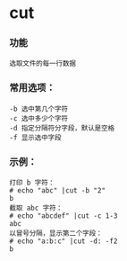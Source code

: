 # cut
### 功能

    选取文件的每一行数据
### 常用选项：

    -b 选中第几个字符
    -c 选中多少个字符
    -d 指定分隔符分字段，默认是空格
    -f 显示选中字段

### 示例：

```
打印 b 字符：
# echo "abc" |cut -b "2"
b
截取 abc 字符：
# echo "abcdef" |cut -c 1-3
abc
以冒号分隔，显示第二个字段：
# echo "a:b:c" |cut -d: -f2
b
```